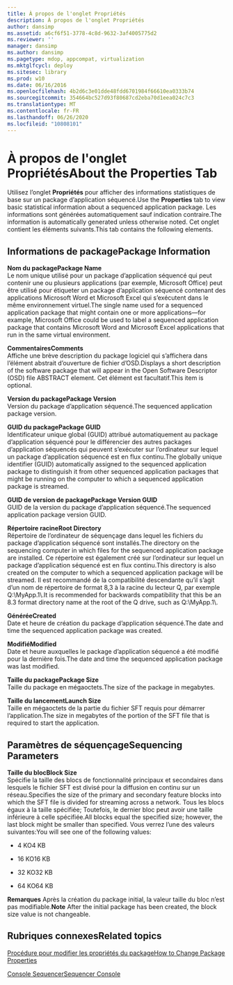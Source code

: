 ```yaml
---
title: À propos de l'onglet Propriétés
description: À propos de l'onglet Propriétés
author: dansimp
ms.assetid: a6cf6f51-3778-4c8d-9632-3af4005775d2
ms.reviewer: ''
manager: dansimp
ms.author: dansimp
ms.pagetype: mdop, appcompat, virtualization
ms.mktglfcycl: deploy
ms.sitesec: library
ms.prod: w10
ms.date: 06/16/2016
ms.openlocfilehash: 4b2d6c3e01dde48fdd6701984f66610ea0333b74
ms.sourcegitcommit: 354664bc527d93f80687cd2eba70d1eea024c7c3
ms.translationtype: MT
ms.contentlocale: fr-FR
ms.lasthandoff: 06/26/2020
ms.locfileid: "10808101"
---
```

# <span data-ttu-id="466d4-103">À propos de l'onglet Propriétés</span><span class="sxs-lookup"><span data-stu-id="466d4-103">About the Properties Tab</span></span>


<span data-ttu-id="466d4-104">Utilisez l’onglet **Propriétés** pour afficher des informations statistiques de base sur un package d’application séquencé.</span><span class="sxs-lookup"><span data-stu-id="466d4-104">Use the **Properties** tab to view basic statistical information about a sequenced application package.</span></span> <span data-ttu-id="466d4-105">Les informations sont générées automatiquement sauf indication contraire.</span><span class="sxs-lookup"><span data-stu-id="466d4-105">The information is automatically generated unless otherwise noted.</span></span> <span data-ttu-id="466d4-106">Cet onglet contient les éléments suivants.</span><span class="sxs-lookup"><span data-stu-id="466d4-106">This tab contains the following elements.</span></span>

## <span data-ttu-id="466d4-107">Informations de package</span><span class="sxs-lookup"><span data-stu-id="466d4-107">Package Information</span></span>


<a href="" id="package-name"></a>**<span data-ttu-id="466d4-108">Nom du package</span><span class="sxs-lookup"><span data-stu-id="466d4-108">Package Name</span></span>**  
<span data-ttu-id="466d4-109">Le nom unique utilisé pour un package d’application séquencé qui peut contenir une ou plusieurs applications (par exemple, Microsoft Office) peut être utilisé pour étiqueter un package d’application séquencé contenant des applications Microsoft Word et Microsoft Excel qui s’exécutent dans le même environnement virtuel.</span><span class="sxs-lookup"><span data-stu-id="466d4-109">The single name used for a sequenced application package that might contain one or more applications—for example, Microsoft Office could be used to label a sequenced application package that contains Microsoft Word and Microsoft Excel applications that run in the same virtual environment.</span></span>

<a href="" id="comments"></a>**<span data-ttu-id="466d4-110">Commentaires</span><span class="sxs-lookup"><span data-stu-id="466d4-110">Comments</span></span>**  
<span data-ttu-id="466d4-111">Affiche une brève description du package logiciel qui s’affichera dans l’élément abstrait d’ouverture de fichier d’OSD.</span><span class="sxs-lookup"><span data-stu-id="466d4-111">Displays a short description of the software package that will appear in the Open Software Descriptor (OSD) file ABSTRACT element.</span></span> <span data-ttu-id="466d4-112">Cet élément est facultatif.</span><span class="sxs-lookup"><span data-stu-id="466d4-112">This item is optional.</span></span>

<a href="" id="package-version"></a>**<span data-ttu-id="466d4-113">Version du package</span><span class="sxs-lookup"><span data-stu-id="466d4-113">Package Version</span></span>**  
<span data-ttu-id="466d4-114">Version du package d’application séquencé.</span><span class="sxs-lookup"><span data-stu-id="466d4-114">The sequenced application package version.</span></span>

<a href="" id="package-guid"></a>**<span data-ttu-id="466d4-115">GUID du package</span><span class="sxs-lookup"><span data-stu-id="466d4-115">Package GUID</span></span>**  
<span data-ttu-id="466d4-116">Identificateur unique global (GUID) attribué automatiquement au package d’application séquencé pour le différencier des autres packages d’application séquencés qui peuvent s’exécuter sur l’ordinateur sur lequel un package d’application séquencé est en flux continu.</span><span class="sxs-lookup"><span data-stu-id="466d4-116">The globally unique identifier (GUID) automatically assigned to the sequenced application package to distinguish it from other sequenced application packages that might be running on the computer to which a sequenced application package is streamed.</span></span>

<a href="" id="package-version-guid"></a>**<span data-ttu-id="466d4-117">GUID de version de package</span><span class="sxs-lookup"><span data-stu-id="466d4-117">Package Version GUID</span></span>**  
<span data-ttu-id="466d4-118">GUID de la version du package d’application séquencé.</span><span class="sxs-lookup"><span data-stu-id="466d4-118">The sequenced application package version GUID.</span></span>

<a href="" id="root-directory"></a>**<span data-ttu-id="466d4-119">Répertoire racine</span><span class="sxs-lookup"><span data-stu-id="466d4-119">Root Directory</span></span>**  
<span data-ttu-id="466d4-120">Répertoire de l’ordinateur de séquençage dans lequel les fichiers du package d’application séquencé sont installés.</span><span class="sxs-lookup"><span data-stu-id="466d4-120">The directory on the sequencing computer in which files for the sequenced application package are installed.</span></span> <span data-ttu-id="466d4-121">Ce répertoire est également créé sur l’ordinateur sur lequel un package d’application séquencé est en flux continu.</span><span class="sxs-lookup"><span data-stu-id="466d4-121">This directory is also created on the computer to which a sequenced application package will be streamed.</span></span> <span data-ttu-id="466d4-122">Il est recommandé de la compatibilité descendante qu’il s’agit d’un nom de répertoire de format 8,3 à la racine du lecteur Q, par exemple Q:\\MyApp.1\\.</span><span class="sxs-lookup"><span data-stu-id="466d4-122">It is recommended for backwards compatibility that this be an 8.3 format directory name at the root of the Q drive, such as Q:\\MyApp.1\\.</span></span>

<a href="" id="created"></a>**<span data-ttu-id="466d4-123">Générée</span><span class="sxs-lookup"><span data-stu-id="466d4-123">Created</span></span>**  
<span data-ttu-id="466d4-124">Date et heure de création du package d’application séquencé.</span><span class="sxs-lookup"><span data-stu-id="466d4-124">The date and time the sequenced application package was created.</span></span>

<a href="" id="modified"></a>**<span data-ttu-id="466d4-125">Modifié</span><span class="sxs-lookup"><span data-stu-id="466d4-125">Modified</span></span>**  
<span data-ttu-id="466d4-126">Date et heure auxquelles le package d’application séquencé a été modifié pour la dernière fois.</span><span class="sxs-lookup"><span data-stu-id="466d4-126">The date and time the sequenced application package was last modified.</span></span>

<a href="" id="package-size"></a>**<span data-ttu-id="466d4-127">Taille du package</span><span class="sxs-lookup"><span data-stu-id="466d4-127">Package Size</span></span>**  
<span data-ttu-id="466d4-128">Taille du package en mégaoctets.</span><span class="sxs-lookup"><span data-stu-id="466d4-128">The size of the package in megabytes.</span></span>

<a href="" id="launch-size"></a>**<span data-ttu-id="466d4-129">Taille du lancement</span><span class="sxs-lookup"><span data-stu-id="466d4-129">Launch Size</span></span>**  
<span data-ttu-id="466d4-130">Taille en mégaoctets de la partie du fichier SFT requis pour démarrer l’application.</span><span class="sxs-lookup"><span data-stu-id="466d4-130">The size in megabytes of the portion of the SFT file that is required to start the application.</span></span>

## <span data-ttu-id="466d4-131">Paramètres de séquençage</span><span class="sxs-lookup"><span data-stu-id="466d4-131">Sequencing Parameters</span></span>


<a href="" id="block-size"></a>**<span data-ttu-id="466d4-132">Taille du bloc</span><span class="sxs-lookup"><span data-stu-id="466d4-132">Block Size</span></span>**  
<span data-ttu-id="466d4-133">Spécifie la taille des blocs de fonctionnalité principaux et secondaires dans lesquels le fichier SFT est divisé pour la diffusion en continu sur un réseau.</span><span class="sxs-lookup"><span data-stu-id="466d4-133">Specifies the size of the primary and secondary feature blocks into which the SFT file is divided for streaming across a network.</span></span> <span data-ttu-id="466d4-134">Tous les blocs égaux à la taille spécifiée; Toutefois, le dernier bloc peut avoir une taille inférieure à celle spécifiée.</span><span class="sxs-lookup"><span data-stu-id="466d4-134">All blocks equal the specified size; however, the last block might be smaller than specified.</span></span> <span data-ttu-id="466d4-135">Vous verrez l’une des valeurs suivantes:</span><span class="sxs-lookup"><span data-stu-id="466d4-135">You will see one of the following values:</span></span>

-   <span data-ttu-id="466d4-136">4 KO</span><span class="sxs-lookup"><span data-stu-id="466d4-136">4 KB</span></span>

-   <span data-ttu-id="466d4-137">16 KO</span><span class="sxs-lookup"><span data-stu-id="466d4-137">16 KB</span></span>

-   <span data-ttu-id="466d4-138">32 KO</span><span class="sxs-lookup"><span data-stu-id="466d4-138">32 KB</span></span>

-   <span data-ttu-id="466d4-139">64 KO</span><span class="sxs-lookup"><span data-stu-id="466d4-139">64 KB</span></span>

<span data-ttu-id="466d4-140">**Remarques**  Après la création du package initial, la valeur taille du bloc n’est pas modifiable.</span><span class="sxs-lookup"><span data-stu-id="466d4-140">**Note** After the initial package has been created, the block size value is not changeable.</span></span>

 

## <span data-ttu-id="466d4-141">Rubriques connexes</span><span class="sxs-lookup"><span data-stu-id="466d4-141">Related topics</span></span>


[<span data-ttu-id="466d4-142">Procédure pour modifier les propriétés du package</span><span class="sxs-lookup"><span data-stu-id="466d4-142">How to Change Package Properties</span></span>](how-to-change-package-properties.md)

[<span data-ttu-id="466d4-143">Console Sequencer</span><span class="sxs-lookup"><span data-stu-id="466d4-143">Sequencer Console</span></span>](sequencer-console.md)

 

 





